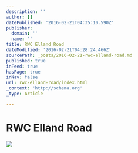 ```yaml
---
description: ''
author: []
datePublished: '2016-02-21T04:35:10.590Z'
publisher:
  domain: ''
  name: ''
title: RWC Elland Road
dateModified: '2016-02-21T04:28:24.466Z'
sourcePath: _posts/2016-02-21-rwc-elland-road.md
published: true
inFeed: true
hasPage: true
inNav: false
url: rwc-elland-road/index.html
_context: 'http://schema.org'
_type: Article

---
```

# RWC Elland Road
![](https://the-grid-user-content.s3-us-west-2.amazonaws.com/d27b6bba-2533-4af8-acae-be26a74a4aa4.png)